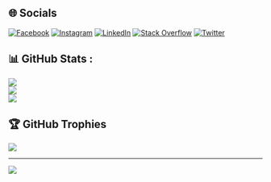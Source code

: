 ## 🌐 Socials
[![Facebook](https://img.shields.io/badge/Facebook-%231877F2.svg?logo=Facebook&logoColor=white)](https://facebook.com/richxcame) [![Instagram](https://img.shields.io/badge/Instagram-%23E4405F.svg?logo=Instagram&logoColor=white)](https://instagram.com/richxcame) [![LinkedIn](https://img.shields.io/badge/LinkedIn-%230077B5.svg?logo=linkedin&logoColor=white)](https://linkedin.com/in/richxcame) [![Stack Overflow](https://img.shields.io/badge/-Stackoverflow-FE7A16?logo=stack-overflow&logoColor=white)](https://stackoverflow.com/users/16276221) [![Twitter](https://img.shields.io/badge/Twitter-%231DA1F2.svg?logo=Twitter&logoColor=white)](https://twitter.com/richxcame) 

## 📊 GitHub Stats :
![](https://github-readme-stats.vercel.app/api?username=richxcame&theme=dark&hide_border=false&include_all_commits=false&count_private=true)<br/>
![](https://github-readme-streak-stats.herokuapp.com/?user=richxcame&theme=dark&hide_border=false)<br/>
![](https://github-readme-stats.vercel.app/api/top-langs/?username=richxcame&theme=dark&hide_border=false&include_all_commits=false&count_private=true&layout=compact)

## 🏆 GitHub Trophies
![](https://github-profile-trophy.vercel.app/?username=richxcame&theme=onedark&no-frame=false&no-bg=true&margin-w=4)

---
![](https://komarev.com/ghpvc/?username=richxcame&label=Visitors+Count&color=brightgreen)
